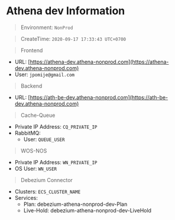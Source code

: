 # Athena dev Information

> Environment: `NonProd`

> CreateTime: `2020-09-17 17:33:43 UTC+0700`

> Frontend

- URL: [https://athena-dev.athena-nonprod.com](https://athena-dev.athena-nonprod.com)
- User: `jpomije@gmail.com`

> Backend

- URL: [https://ath-be-dev.athena-nonprod.com](https://ath-be-dev.athena-nonprod.com)

> Cache-Queue

- Private IP Address: `CQ_PRIVATE_IP`
- RabbitMQ:
  - User: `QUEUE_USER`

> WOS-NOS

- Private IP Address: `WN_PRIVATE_IP`
- OS User: `WN_USER`

> Debezium Connector

- Clusters: `ECS_CLUSTER_NAME`
- Services:
  - Plan: debezium-athena-nonprod-dev-Plan
  - Live-Hold: debezium-athena-nonprod-dev-LiveHold

